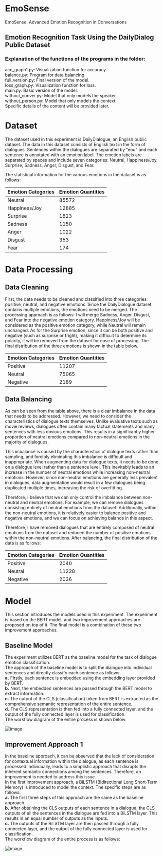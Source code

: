 # EmoSense
EmoSense: Advanced Emotion Recognition in Conversations

## Emotion Recognition Task Using the DailyDialog Public Dataset

### Explanation of the functions of the programs in the folder:

acc_graph1.py: Visualization function for accuracy.<br>
balance.py: Program for data balancing.<br>
full_version.py: Final version of the model.<br>
loss_graph.py: Visualization function for loss.<br>
main.py: Basic version of the model.<br>
without_conver.py: Model that only models the speaker.<br>
without_person.py: Model that only models the context.<br>
Specific details of the content will be provided later.<br>

# Dataset
The dataset used in this experiment is DailyDialogue, an English public dataset. The data in this dataset consists of English text in the form of dialogues. Sentences within the dialogues are separated by "eou" and each sentence is annotated with an emotion label. The emotion labels are separated by spaces and include seven categories: Neutral, Happiness/Joy, Surprise, Sadness, Anger, Disgust, and Fear. 

The statistical information for the various emotions in the dataset is as follows:

Emotion Categories |  Emotion Quantities
--- | --- 
Neutral | 85572
Happiness/Joy |	12885
Surprise | 1823
Sadness | 1150
Anger |1022
Disgust	| 353
Fear | 174

# Data Processing

## Data Cleaning

First, the data needs to be cleaned and classified into three categories: positive, neutral, and negative emotions. Since the DailyDialogue dataset contains multiple emotions, the emotions need to be merged. The processing approach is as follows:
I will merge Sadness, Anger, Disgust, and Fear into the negative emotion category. Happiness/Joy will be considered as the positive emotion category, while Neutral will remain unchanged.
As for the Surprise emotion, since it can be both positive and negative (such as surprise or fright), making it difficult to determine its polarity, it will be removed from the dataset for ease of processing. The final distribution of the three emotions is shown in the table below.

Emotion Categories |  Emotion Quantities
--- | --- 
Positive | 11207
Neutral	| 75065
Negative | 2189

## Data Balancing

As can be seen from the table above, there is a clear imbalance in the data that needs to be addressed.
However, we need to consider the characteristics of dialogue texts themselves. Unlike evaluative texts such as movie reviews, dialogues often contain many factual statements and many sentences with less obvious emotions. This results in a significantly higher proportion of neutral emotions compared to non-neutral emotions in the majority of dialogues.

This imbalance is caused by the characteristics of dialogue texts rather than sampling, and forcibly eliminating this imbalance is difficult and inappropriate. When augmenting data for dialogue texts, it needs to be done on a dialogue level rather than a sentence level. This inevitably leads to an increase in the number of neutral emotions while increasing non-neutral emotions. However, since non-neutral emotions are generally less prevalent in dialogues, data augmentation would result in a few dialogues being duplicated multiple times, increasing the risk of overfitting.

Therefore, I believe that we can only control the imbalance between non-neutral and neutral emotions. For example, we can remove dialogues consisting entirely of neutral emotions from the dataset. Additionally, within the non-neutral emotions, it is relatively easier to balance positive and negative emotions, and we can focus on achieving balance in this aspect.

Therefore, I have removed dialogues that are entirely composed of neutral emotions from the dataset and reduced the number of positive emotions within the non-neutral emotions. After balancing, the final distribution of the data is as follows:

Emotion Categories |  Emotion Quantities
--- | --- 
Positive | 2040
Neutral	| 11228
Negative | 2036

# Model
This section introduces the models used in this experiment. The experiment is based on the BERT model, and two improvement approaches are proposed on top of it. The final model is a combination of these two improvement approaches.

## Baseline Model
The experiment utilizes BERT as the baseline model for the task of dialogue emotion classification.<br>
The approach of the baseline model is to split the dialogue into individual sentences and directly classify each sentence as follows:<br>
**a.** Firstly, each sentence is embedded using the embedding layer provided by BERT.<br>
**b.** Next, the embedded sentences are passed through the BERT model to extract information.<br>
**c.** The output of the CLS (classification) token from BERT is extracted as the comprehensive semantic representation of the entire sentence.<br>
**d.** The CLS representation is then fed into a fully connected layer, and the output of the fully connected layer is used for classification.<br>
The workflow diagram of the entire process is shown below:

![image](https://github.com/Tereams/EmoTriad/assets/106360504/35ca2bf3-7f31-483c-8920-eeb4f6f20322)

## Improvement Approach 1
In the baseline approach, it can be observed that the lack of consideration for contextual information within the dialogue, as each sentence is processed individually, leads to a simplistic approach that disrupts the inherent semantic connections among the sentences. Therefore, an improvement is needed to address this issue.<br>
In the first improvement approach, a BiLSTM (Bidirectional Long Short-Term Memory) is introduced to model the context. The specific steps are as follows:<br>
**a.** The first three steps of this approach are the same as the baseline approach.<br>
**b.** After obtaining the CLS outputs of each sentence in a dialogue, the CLS outputs of all the sentences in the dialogue are fed into a BiLSTM layer. This results in an equal number of outputs as the inputs.<br>
**c.** The outputs of the BiLSTM layer are then passed through a fully connected layer, and the output of the fully connected layer is used for classification.<br>
The workflow diagram of the entire process is as follows:

![image](https://github.com/Tereams/EmoTriad/assets/106360504/1c86533e-0372-448d-8117-13a8bfec8976)

